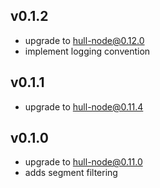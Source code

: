 ## v0.1.2
- upgrade to hull-node@0.12.0
- implement logging convention

## v0.1.1
- upgrade to hull-node@0.11.4

## v0.1.0
- upgrade to hull-node@0.11.0
- adds segment filtering
